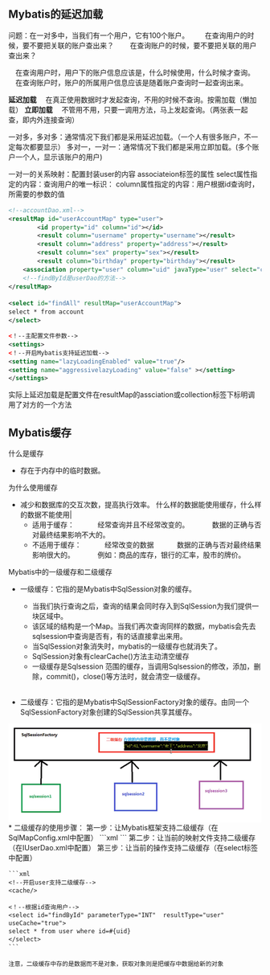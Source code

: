 ## Mybatis的延迟加载
问题：在一对多中，当我们有一个用户，它有100个账户。
&emsp;&emsp;在查询用户的时候，要不要把关联的账户查出来？
&emsp;&emsp;在查询账户的时候，要不要把关联的用户查出来？

&emsp;在查询用户时，用户下的账户信息应该是，什么时候使用，什么时候才查询。
&emsp;在查询账户时，账户的所属用户信息应该是随着账户查询时一起查询出来。

**延迟加载**
&emsp;在真正使用数据时才发起查询，不用的时候不查询。按需加载（懒加载）
**立即加载**
&emsp;不管用不用，只要一调用方法，马上发起查询。（两张表一起查，即内外连接查询）

一对多，多对多：通常情况下我们都是采用延迟加载。（一个人有很多账户，不一定每次都要显示）
多对一，一对一：通常情况下我们都是采用立即加载。(多个账户一个人，显示该账户的用户)

一对一的关系映射：配置封装user的内容
associateion标签的属性
select属性指定的内容：查询用户的唯一标识：
column属性指定的内容：用户根据id查询时，所需要的参数的值

```xml
<!--accountDao.xml-->
<resultMap id="userAccountMap" type="user">
        <id property="id" column="id"></id>
        <result column="username" property="username"></result>
        <result column="address" property="address"></result>
        <result column="sex" property="sex"></result>
        <result column="birthday" property="birthday"></result>
    <association property="user" column="uid" javaType="user" select="com.itheima.dao.IUserDao.findById"></association>
    <!--findById是userDao的方法-->
</resultMap>

<select id="findAll" resultMap="userAccountMap">
select * from account
</select>

```

```xml
<！--主配置文件参数-->
<settings>
<！--开启Mybatis支持延迟加载-->
<setting name="lazyLoadingEnabled" value="true"/>
<setting name="aggressivelazyLoading" value="false" ></setting>
</settings>
```
实际上延迟加载是配置文件在resultMap的assciation或collection标签下标明调用了对方的一个方法

## Mybatis缓存
什么是缓存
* 存在于内存中的临时数据。

为什么使用缓存
* 减少和数据库的交互次数，提高执行效率。
什么样的数据能使用缓存，什么样的数据不能使用|
    * 适用于缓存：
&emsp;&emsp;&emsp;经常查询并且不经常改变的。
&emsp;&emsp;&emsp;数据的正确与否对最终结果影响不大的。
    * 不适用于缓存：
&emsp;&emsp;&emsp;经常改变的数据
&emsp;&emsp;&emsp;数据的正确与否对最终结果影响很大的。
&emsp;&emsp;&emsp;例如：商品的库存，银行的汇率，股市的牌价。

Mybatis中的一级缓存和二级缓存
* 一级缓存：它指的是Mybatis中SqlSession对象的缓存。


    * 当我们执行查询之后，查询的结果会同时存入到SqlSession为我们提供一块区域中。
    * 该区域的结构是一个Map。当我们再次查询同样的数据，mybatis会先去sqlsession中查询是否有，有的话直接拿出来用。
    * 当SqlSession对象消失时，mybatis的一级缓存也就消失了。
    * SqlSession对象有clearCache()方法主动清空缓存
    * 一级缓存是Sqlsession 范围的缓存，当调用Sqlsession的修改，添加，删除，commit()，close()等方法时，就会清空一级缓存。
    <br></br>
* 二级缓存：它指的是Mybatis中SqlSessionFactory对象的缓存。由同一个SqlSessionFactory对象创建的SqlSession共享其缓存。
<img src="./pictures/Annotation 2020-04-01 155247.png"  div align=center />
    * 二级缓存的使用步骤：
第一步：让Mybatis框架支持二级缓存（在SqlMapConfig.xml中配置）
        ```xml
        <!--实际上默认开启-->
            <settings>
            <setting name="cacheEnabled" value="true"/>
            </settings>
        ```
        第二步：让当前的映射文件支持二级缓存（在IUserDao.xml中配置）
        第三步：让当前的操作支持二级缓存（在select标签中配置）

    ```xml
    <!--开启user支持二级缓存-->
    <cache/>

    <！--根据id查询用户-->
    <select id="findById" parameterType="INT"  resultType="user" useCache="true">
    select * from user where id=#{uid}
    </select>
    ```

    注意，二级缓存中存的是数据而不是对象，获取对象则是把缓存中数据给新的对象